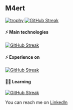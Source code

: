 <!--
**m4ert/m4ert** is a ✨ _special_ ✨ repository because its `README.md` (this file) appears on your GitHub profile.

Here are some ideas to get you started:

- 🔭 I’m currently working on ...
- 🌱 I’m currently learning ...
- 👯 I’m looking to collaborate on ...
- 🤔 I’m looking for help with ...
- 💬 Ask me about ...
- 📫 How to reach me: ...
- 😄 Pronouns: ...
- ⚡ Fun fact: ...
-->

## M4ert
[![trophy](https://github-profile-trophy.vercel.app/?username=m4ert&title=Commits,Experience,Followers,PullRequest&theme=monokai&margin-w=5&no-bg=true)](https://github.com/ryo-ma/github-profile-trophy)
[![GitHub Streak](https://streak-stats.demolab.com?user=m4ert&theme=monokai&border_radius=1&card_width=440&background=EB545400)](https://git.io/streak-stats)

<!-- I have been coding since 2017  -->

#### ⚡ Main technologies
[![GitHub Streak](https://skillicons.dev/icons?i=cs,net,wasm,mysql,html,css,ts,js,jquery,git,github,postman,vscode&perline=8)](https://git.io/streak-stats)
  
#### ⚡ Experience on
[![GitHub Streak](https://skillicons.dev/icons?i=react,nextjs,nodejs,yarn,vercel,docker,kubernetes,firebase,redis&perline=8)](https://git.io/streak-stats)

#### 👨‍💻 Learning
[![GitHub Streak](https://skillicons.dev/icons?i=rust,sass,aws,graphql,jenkins,linux,ubuntu,opencv,prometheus&perline=8)](https://git.io/streak-stats)

You can reach me on [LinkedIn](https://www.linkedin.com/in/m4ert)
